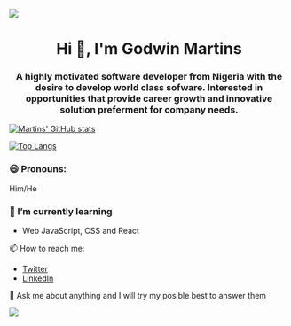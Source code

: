 ![](https://komarev.com/ghpvc/?username=gmcodes20)

<h1 align="center">Hi 👋, I'm Godwin Martins</h1>
<h3 align="center">A highly motivated software developer from Nigeria with the desire to develop world class sofware. Interested in opportunities that provide career growth and innovative solution preferment for company needs.</h3>




[![Martins' GitHub stats](https://github-readme-stats.vercel.app/api?username=gmcodes20)](https://github.com/anuraghazra/github-readme-stats)

[![Top Langs](https://github-readme-stats.vercel.app/api/top-langs/?username=anuraghazra)](https://github.com/anuraghazra/github-readme-stats)
<!--
**gmcodes20/gmcodes20** is a ✨ _special_ ✨ repository because its `README.md` (this file) appears on your GitHub profile.

Here are some ideas to get you started:

- 🔭 I’m currently working on ...


- 👯 I’m looking to collaborate on ...
- 🤔 I’m looking for help with ...
- 💬 Ask me about ...
- 📫 How to reach me: ...
 ...
- ⚡ Fun fact: ...
-->

###  😄 Pronouns:
Him/He


### 🌱 I’m currently learning
- Web JavaScript, CSS and React


📫 How to reach me:
- [Twitter](https://twitter.com/gmcodes20?s=20)
- [LinkedIn](https://www.linkedin.com/in/godwin-martins-990165204)

💬 Ask me about anything and I will try my posible best to answer them


![](https://hit.yhype.me/github/profile?user_id=37496325)
